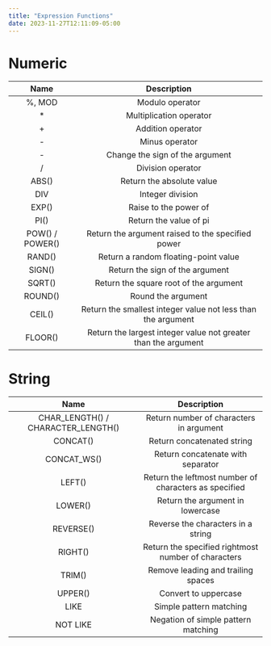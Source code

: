 ```yaml
---
title: "Expression Functions"
date: 2023-11-27T12:11:09-05:00
---
```


# Numeric

|      Name       |                          Description                           |
|:---------------:|:--------------------------------------------------------------:|
|     %, MOD      |                        Modulo operator                         |
|        *        |                    Multiplication operator                     |
|        +        |                       Addition operator                        |
|        -        |                         Minus operator                         |
|        -        |                Change the sign of the argument                 |
|        /        |                       Division operator                        |
|      ABS()      |                   Return the absolute value                    |
|       DIV       |                        Integer division                        |
|      EXP()      |                     Raise to the power of                      |
|      PI()       |                     Return the value of pi                     |
| POW() / POWER() |       Return the argument raised to the specified power        |
|     RAND()      |              Return a random floating-point value              |
|     SIGN()      |                Return the sign of the argument                 |
|     SQRT()      |             Return the square root of the argument             |
|     ROUND()     |                       Round the argument                       |
|     CEIL()      |  Return the smallest integer value not less than the argument  |
|     FLOOR()     | Return the largest integer value not greater than the argument |

# String

|                Name                |                      Description                      |
|:----------------------------------:|:-----------------------------------------------------:|
| CHAR_LENGTH() / CHARACTER_LENGTH() |        Return number of characters in argument        |
|              CONCAT()              |              Return concatenated string               |
|            CONCAT_WS()             |           Return concatenate with separator           |
|               LEFT()               | Return the leftmost number of characters as specified |
|              LOWER()               |           Return the argument in lowercase            |
|             REVERSE()              |          Reverse the characters in a string           |
|              RIGHT()               |  Return the specified rightmost number of characters  |
|               TRIM()               |          Remove leading and trailing spaces           |
|              UPPER()               |                 Convert to uppercase                  |
|                LIKE                |                Simple pattern matching                |
|              NOT LIKE              |          Negation of simple pattern matching          |
